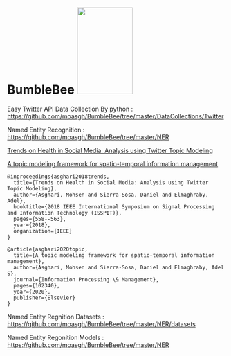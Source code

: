 # BumbleBee <img src="https://user-images.githubusercontent.com/25641555/76114333-d7a63480-5fb3-11ea-96e1-8d2ff27c4a7f.png" width="128" height="200" /> 

Easy Twitter API Data Collection By python : https://github.com/moasgh/BumbleBee/tree/master/DataCollections/Twitter

Named Entity Recognition : https://github.com/moasgh/BumbleBee/tree/master/NER 

[Trends on Health in Social Media: Analysis using Twitter Topic Modeling](https://www.researchgate.net/profile/Mohsen_Asghari5/publication/331205903_Trends_on_Health_in_Social_Media_Analysis_using_Twitter_Topic_Modeling/links/5c75529e299bf1268d28248f/Trends-on-Health-in-Social-Media-Analysis-using-Twitter-Topic-Modeling.pdf)

[A topic modeling framework for spatio-temporal information management](https://www.sciencedirect.com/science/article/pii/S0306457320308359?casa_token=talkTmJVV14AAAAA:C6nfpEeQBd9-gl4ADV21MsZ1DbrAFPA5IGdWlAt_E5l9P5Ts1J9biQR04fLJ91QAGVb0qO6zaFM7)

```
@inproceedings{asghari2018trends,
  title={Trends on Health in Social Media: Analysis using Twitter Topic Modeling},
  author={Asghari, Mohsen and Sierra-Sosa, Daniel and Elmaghraby, Adel},
  booktitle={2018 IEEE International Symposium on Signal Processing and Information Technology (ISSPIT)},
  pages={558--563},
  year={2018},
  organization={IEEE}
}

@article{asghari2020topic,
  title={A topic modeling framework for spatio-temporal information management},
  author={Asghari, Mohsen and Sierra-Sosa, Daniel and Elmaghraby, Adel S},
  journal={Information Processing \& Management},
  pages={102340},
  year={2020},
  publisher={Elsevier}
}
```

Named Entity Regnition Datasets : https://github.com/moasgh/BumbleBee/tree/master/NER/datasets

Named Entity Regonition Models : https://github.com/moasgh/BumbleBee/tree/master/NER

